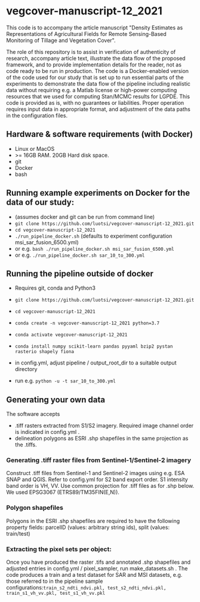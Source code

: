 # vegcover-manuscript-12_2021
This code is to accompany the article manuscript "Density Estimates as Representations of Agricultural Fields for Remote Sensing-Based Monitoring of Tillage and Vegetation Cover".

The role of this repository is to assist in verification of authenticity of research, accompany article text, 
illustrate the data flow of the proposed framework, and to provide implementation details for the reader, 
not as code ready to be run in production.
The code is a Docker-enabled version of the code used for our study that is set up to run essential parts of the 
experiments to demonstrate the data flow of the pipeline including realistic data without requiring 
e.g. a Matlab license or high-power computing resources that we used for computing Stan/MCMC results for LGPDE.
This code is provided as is, with no guarantees or liabilities. 
Proper operation requires input data in appropriate format, and adjustment of the data paths in the configuration files.

## Hardware & software requirements (with Docker)
- Linux or MacOS
- \>= 16GB RAM. 20GB Hard disk space.
- git
- Docker
- bash

## Running example experiments on Docker for the data of our study:
- (assumes docker and git can be run from command line)
- ```git clone https://github.com/luotsi/vegcover-manuscript-12_2021.git```
- ```cd vegcover-manuscript-12_2021```
- ```./run_pipeline_docker.sh``` (defaults to experiment configuration msi_sar_fusion_6500.yml)
- or e.g. ```bash ./run_pipeline_docker.sh msi_sar_fusion_6500.yml```
- or e.g. ```./run_pipeline_docker.sh sar_10_to_300.yml```


## Running the pipeline outside of docker
- Requires git, conda and Python3

- ```git clone https://github.com/luotsi/vegcover-manuscript-12_2021.git```
- ```cd vegcover-manuscript-12_2021```
- ```conda create -n vegcover-manuscript-12_2021 python=3.7```
- ```conda activate vegcover-manuscript-12_2021```
- ```conda install numpy scikit-learn pandas pyyaml bzip2 pystan rasterio shapely fiona```
- in config.yml, adjust pipeline / output_root_dir to a suitable output directory
- run e.g. ```python -u -t sar_10_to_300.yml```

## Generating your own data
The software accepts
- .tiff rasters extracted from S1/S2 imagery. Required image channel order is indicated in config.yml .
- delineation polygons as ESRI .shp shapefiles in the same projection as the .tiffs. 


### Generating .tiff raster files from Sentinel-1/Sentinel-2 imagery

Construct .tiff files from Sentinel-1 and Sentinel-2 images using e.g. ESA SNAP and QGIS. Refer to config.yml for S2 band export order. S1 intensity band order is VH, VV. Use common projection for .tiff files as for .shp below. We used EPSG3067 (ETRS89/TM35FIN(E,N)).

### Polygon shapefiles 
Polygons in the ESRI .shp shapefiles are required to have the following property fields: parcelID (values: arbitrary string ids), split (values: train/test)

### Extracting the pixel sets per object: 

Once you have produced the raster .tifs and annotated .shp shapefiles and adjusted entries in config.yml / pixel_sampler, run make_datasets.sh . The code produces a train and a test dataset for SAR and MSI datasets, e.g. those referred to in the pipeline sample configurations:```train_s2_ndti_ndvi.pkl, test_s2_ndti_ndvi.pkl, train_s1_vh_vv.pkl, test_s1_vh_vv.pkl```
